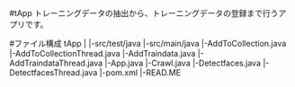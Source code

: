 #tApp
トレーニングデータの抽出から、トレーニングデータの登録まで行うアプリです。

#ファイル構成
tApp
|
|-src/test/java
|-src/main/java
  |-AddToCollection.java
  |-AddToCollectionThread.java
  |-AddTraindata.java
  |-AddTraindataThread.java
  |-App.java
  |-Crawl.java
  |-Detectfaces.java
  |-DetectfacesThread.java
|-pom.xml
|-READ.ME


